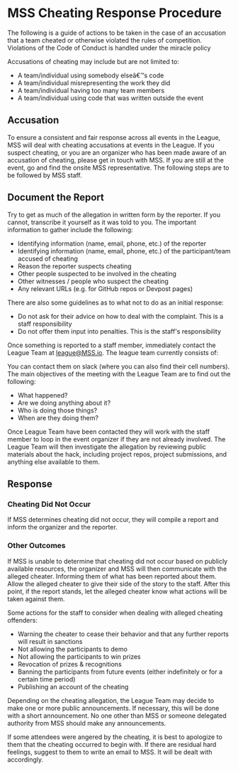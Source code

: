# MSS Cheating Response Procedure

The following is a guide of actions to be taken in the case of an accusation that a team cheated or otherwise violated the rules of competition. Violations of the Code of Conduct is handled under the miracle policy

Accusations of cheating may include but are not limited to:

- A team/individual using somebody elseâ€™s code
- A team/individual misrepresenting the work they did
- A team/individual having too many team members
- A team/individual using code that was written outside the event



## Accusation

To ensure a consistent and fair response across all events in the League, MSS will deal with cheating accusations at events in the League. If you suspect cheating, or you are an organizer who has been made aware of an accusation of cheating, please get in touch with MSS. If you are still at the event, go and find the onsite MSS representative. The following steps are to be followed by MSS staff.

## Document the Report

Try to get as much of the allegation in written form by the reporter. If you cannot, transcribe it yourself as it was told to you. The important information to gather include the following:

- Identifying information (name, email, phone, etc.) of the reporter
- Identifying information (name, email, phone, etc.) of the participant/team accused of cheating
- Reason the reporter suspects cheating
- Other people suspected to be involved in the cheating
- Other witnesses / people who suspect the cheating
- Any relevant URLs (e.g. for GitHub repos or Devpost pages)

There are also some guidelines as to what not to do as an initial response:

- Do not ask for their advice on how to deal with the complaint. This is a staff responsibility
- Do not offer them input into penalties. This is the staff's responsibility

Once something is reported to a staff member, immediately contact the League Team at league@MSS.io. The league team currently consists of:



You can contact them on slack (where you can also find their cell numbers). The main objectives of the meeting with the League Team are to find out the following:

- What happened?
- Are we doing anything about it?
- Who is doing those things?
- When are they doing them?

Once League Team have been contacted they will work with the staff member to loop in the event organizer if they are not already involved.
The League Team will then investigate the allegation by reviewing public materials about the hack, including project repos, project submissions, and anything else available to them. 

## Response

### Cheating Did Not Occur

If MSS determines cheating did not occur, they will compile a report and inform the organizer and the reporter.

### Other Outcomes

If MSS is unable to determine that cheating did not occur based on publicly available resources, the organizer and MSS will then communicate with the alleged cheater. Informing them of what has been reported about them.
Allow the alleged cheater to give their side of the story to the staff. After this point, if the report stands, let the alleged cheater know what actions will be taken against them.

Some actions for the staff to consider when dealing with alleged cheating offenders:

- Warning the cheater to cease their behavior and that any further reports will result in sanctions
- Not allowing the participants to demo
- Not allowing the participants to win prizes
- Revocation of prizes & recognitions
- Banning the participants from future events (either indefinitely or for a certain time period)
- Publishing an account of the cheating


Depending on the cheating allegation, the League Team may decide to make one or more public announcements. If necessary, this will be done with a short announcement. No one other than MSS or someone delegated authority from MSS should make any announcements.

If some attendees were angered by the cheating, it is best to apologize to them that the cheating occurred to begin with. If there are residual hard feelings, suggest to them to write an email to MSS. It will be dealt with accordingly.
